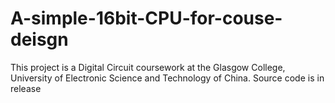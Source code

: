 # A-simple-16bit-CPU-for-couse-deisgn
This project is a Digital Circuit coursework at the Glasgow College, University of Electronic Science and Technology of China.
Source code is in release
